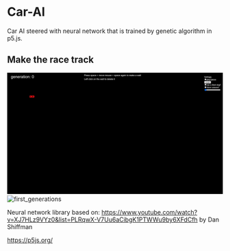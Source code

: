 
# Car-AI
Car AI steered with neural network that is trained by genetic algorithm in p5.js.

## Make the race track
![Create-race-track](create-race-track-speed.gif)
![first_generations](https://user-images.githubusercontent.com/61971053/116266869-2d233f00-a77c-11eb-9c56-b8488aec687c.gif)



Neural network library based on: https://www.youtube.com/watch?v=XJ7HLz9VYz0&list=PLRqwX-V7Uu6aCibgK1PTWWu9by6XFdCfh by Dan Shiffman

https://p5js.org/

